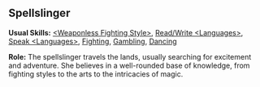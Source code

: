 Spellslinger
------------

__Usual Skills:__ [&lt;Weaponless Fighting Style&gt;](Fighting.md#weaponless-fighting-style), [Read/Write &lt;Languages&gt;](Languages.md#readwrite-languages), [Speak &lt;Languages&gt;](Languages.md#speak-languages), [Fighting](Fighting.md#blindfighting), [Gambling](Gambling.md), [Dancing](CreativeAbility.md#dancing)

__Role:__ The spellslinger travels the lands, usually searching for excitement and adventure. She believes in a well-rounded base of knowledge, from fighting styles to the arts to the intricacies of magic.
